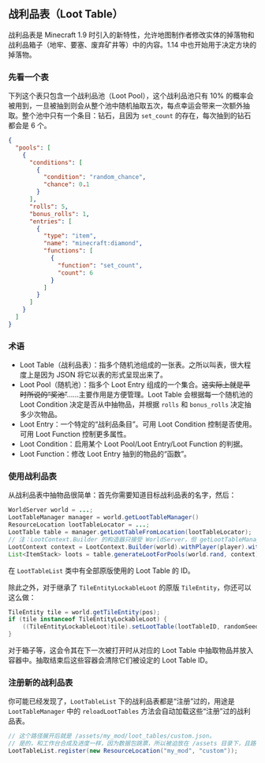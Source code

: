 ## 战利品表（Loot Table）

战利品表是 Minecraft 1.9 时引入的新特性，允许地图制作者修改实体的掉落物和战利品箱子（地牢、要塞、废弃矿井等）中的内容。1.14 中也开始用于决定方块的掉落物。

### 先看一个表

下列这个表只包含一个战利品池（Loot Pool），这个战利品池只有 10% 的概率会被用到，一旦被抽到则会从整个池中随机抽取五次，每点幸运会带来一次额外抽取。整个池中只有一个条目：钻石，且因为 `set_count` 的存在，每次抽到的钻石都会是 6 个。

```json
{
  "pools": [
    {
      "conditions": [
        {
          "condition": "random_chance",
          "chance": 0.1
        }
      ],
      "rolls": 5,
      "bonus_rolls": 1,
      "entries": [
        {
          "type": "item",
          "name": "minecraft:diamond",
          "functions": [
            {
              "function": "set_count",
              "count": 6
            }
          ]
        }
      ]
    }
  ]
}
```

### 术语

 - Loot Table（战利品表）：指多个随机池组成的一张表。之所以叫表，很大程度上是因为 JSON 将它以表的形式呈现出来了。
 - Loot Pool（随机池）：指多个 Loot Entry 组成的一个集合。~~这实际上就是平时所说的“奖池”~~……主要作用是方便管理。Loot Table 会根据每一个随机池的 Loot Condition 决定是否从中抽物品，并根据 `rolls` 和 `bonus_rolls` 决定抽多少次物品。
 - Loot Entry：一个特定的“战利品条目”。可用 Loot Condition 控制是否使用。可用 Loot Function 控制更多属性。
 - Loot Condition：启用某个 Loot Pool/Loot Entry/Loot Function 的判据。
 - Loot Function：修改 Loot Entry 抽到的物品的“函数”。

### 使用战利品表

从战利品表中抽物品很简单：首先你需要知道目标战利品表的名字，然后：

```java
WorldServer world = ...;
LootTableManager manager = world.getLootTableManager()
ResourceLocation lootTableLocator = ...;
LootTable table = manager.getLootTableFromLocation(lootTableLocator);
// 注：LootContext.Builder 的构造器只接受 WorldServer，但 getLootTableManager 方法是 World 里的。
LootContext context = LootContext.Builder(world).withPlayer(player).withDamageSource(...).build();
List<ItemStack> loots = table.generateLootForPools(world.rand, context);
```

在 `LootTableList` 类中有全部原版使用的 Loot Table 的 ID。

除此之外，对于继承了 `TileEntityLockableLoot` 的原版 `TileEntity`，你还可以这么做：

```java
TileEntity tile = world.getTileEntity(pos);
if (tile instanceof TileEntityLockableLoot) {
    ((TileEntityLockableLoot)tile).setLootTable(lootTableID, randomSeed);
}
```

对于箱子等，这会令其在下一次被打开时从对应的 Loot Table 中抽取物品并放入容器中。抽取结束后这些容器会清除它们被设定的 Loot Table ID。

### 注册新的战利品表

你可能已经发现了，`LootTableList` 下的战利品表都是“注册”过的，用途是 `LootTableManager` 中的 `reloadLootTables` 方法会自动加载这些“注册”过的战利品表。

```java
// 这个路径展开后就是 /assets/my_mod/loot_tables/custom.json。
// 是的，和工作台合成及进度一样，因为数据包跳票，所以被迫放在 /assets 目录下，且路径硬编码。
LootTableList.register(new ResourceLocation("my_mod", "custom"));
```

